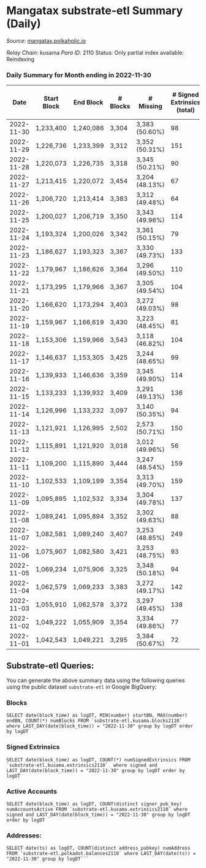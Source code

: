# Mangatax substrate-etl Summary (Daily)

_Source_: [mangatax.polkaholic.io](https://mangatax.polkaholic.io)

*Relay Chain*: kusama
*Para ID*: 2110
Status: Only partial index available: Reindexing


### Daily Summary for Month ending in 2022-11-30


| Date | Start Block | End Block | # Blocks | # Missing | # Signed Extrinsics (total) | # Active Accounts | # Addresses with Balances | # Events | # Transfers | # XCM Transfers In | # XCM Transfers Out |
| ---- | ----------- | --------- | -------- | --------- | --------------------------- | ----------------- | ------------------------- | -------- | ----------- | ------------------ | ------------------- |
| 2022-11-30 | 1,233,400 | 1,240,086 | 3,304 | 3,383 (50.60%) | 98 | 26 | 1,449 | 6,929 | 2  | 5 ($88.50) |   |
| 2022-11-29 | 1,226,736 | 1,233,399 | 3,312 | 3,352 (50.31%) | 151 | 36 |  | 6,911 |   | 12 ($109.98) |   |
| 2022-11-28 | 1,220,073 | 1,226,735 | 3,318 | 3,345 (50.21%) | 90 | 25 |  | 6,956 | 1  | 7 ($185.79) |   |
| 2022-11-27 | 1,213,415 | 1,220,072 | 3,454 | 3,204 (48.13%) | 67 | 18 |  | 7,160 | 1  | 5  |   |
| 2022-11-26 | 1,206,720 | 1,213,414 | 3,383 | 3,312 (49.48%) | 64 | 18 |  | 6,989 |   | 3  |   |
| 2022-11-25 | 1,200,027 | 1,206,719 | 3,350 | 3,343 (49.96%) | 114 | 26 |  | 7,071 |   | 9 ($74.85) |   |
| 2022-11-24 | 1,193,324 | 1,200,026 | 3,342 | 3,361 (50.15%) | 79 | 25 | 1,444 | 6,919 | 1  | 5 ($177.37) | 1 ($175.44) |
| 2022-11-23 | 1,186,627 | 1,193,323 | 3,367 | 3,330 (49.73%) | 133 | 31 |  | 7,030 |   | 10 ($219.61) |   |
| 2022-11-22 | 1,179,967 | 1,186,626 | 3,364 | 3,296 (49.50%) | 110 | 35 |  | 7,027 | 1  | 11 ($223.14) |   |
| 2022-11-21 | 1,173,295 | 1,179,966 | 3,367 | 3,305 (49.54%) | 104 | 28 |  | 7,027 | 1  | 6 ($236.90) |   |
| 2022-11-20 | 1,166,620 | 1,173,294 | 3,403 | 3,272 (49.03%) | 98 | 24 |  | 7,018 |   | 5 ($81.45) |   |
| 2022-11-19 | 1,159,967 | 1,166,619 | 3,430 | 3,223 (48.45%) | 81 | 25 |  | 7,129 |   | 2  |   |
| 2022-11-18 | 1,153,306 | 1,159,966 | 3,543 | 3,118 (46.82%) | 104 | 26 |  | 7,344 | 3  | 1 ($14.55) |   |
| 2022-11-17 | 1,146,637 | 1,153,305 | 3,425 | 3,244 (48.65%) | 99 | 32 |  | 7,235 | 4  | 13 ($6,670.97) |   |
| 2022-11-16 | 1,139,933 | 1,146,636 | 3,359 | 3,345 (49.90%) | 114 | 33 |  | 6,992 |   | 8 ($151.50) |   |
| 2022-11-15 | 1,133,233 | 1,139,932 | 3,409 | 3,291 (49.13%) | 136 | 37 |  | 7,097 |   | 11 ($808.44) |   |
| 2022-11-14 | 1,126,996 | 1,133,232 | 3,097 | 3,140 (50.35%) | 94 | 27 |  | 6,465 |   | 8 ($294.59) |   |
| 2022-11-13 | 1,121,921 | 1,126,995 | 2,502 | 2,573 (50.71%) | 150 | 38 |  | 5,319 |   | 12 ($191.17) |   |
| 2022-11-12 | 1,115,891 | 1,121,920 | 3,018 | 3,012 (49.96%) | 56 | 24 |  | 6,260 |   | 7 ($129.19) | 3  |
| 2022-11-11 | 1,109,200 | 1,115,890 | 3,444 | 3,247 (48.54%) | 159 | 31 |  | 7,294 |   | 13 ($220.95) | 11 ($430.62) |
| 2022-11-10 | 1,102,533 | 1,109,199 | 3,354 | 3,313 (49.70%) | 159 | 46 |  | 7,373 | 2  | 8 ($84.46) | 11 ($378.11) |
| 2022-11-09 | 1,095,895 | 1,102,532 | 3,334 | 3,304 (49.78%) | 137 | 40 |  | 7,065 |   | 16 ($620.51) | 7 ($1,292.97) |
| 2022-11-08 | 1,089,241 | 1,095,894 | 3,352 | 3,302 (49.63%) | 88 | 38 |  | 6,994 | 1  | 1 ($29.31) | 4 ($173.79) |
| 2022-11-07 | 1,082,581 | 1,089,240 | 3,407 | 3,253 (48.85%) | 249 | 80 |  | 7,383 | 3  | 14 ($7,944.04) | 7 ($83.33) |
| 2022-11-06 | 1,075,907 | 1,082,580 | 3,421 | 3,253 (48.75%) | 93 | 23 |  | 7,250 |   | 12 ($1,701.24) | 7 ($230.60) |
| 2022-11-05 | 1,069,234 | 1,075,906 | 3,325 | 3,348 (50.18%) | 94 | 25 |  | 6,948 | 1  | 21 ($690.13) | 12 ($975.37) |
| 2022-11-04 | 1,062,579 | 1,069,233 | 3,383 | 3,272 (49.17%) | 142 | 41 |  | 7,168 | 1  | 12 ($266.94) | 16 ($2,186.38) |
| 2022-11-03 | 1,055,910 | 1,062,578 | 3,372 | 3,297 (49.45%) | 138 | 37 |  | 7,004 |   | 13 ($485.32) | 9 ($270.66) |
| 2022-11-02 | 1,049,222 | 1,055,909 | 3,354 | 3,334 (49.86%) | 77 | 25 |  | 6,922 | 2  | 8 ($313.38) | 10 ($3,369.90) |
| 2022-11-01 | 1,042,543 | 1,049,221 | 3,295 | 3,384 (50.67%) | 72 | 23 |  | 6,877 |   | 6 ($277.97) | 5 ($677.24) |

## Substrate-etl Queries:
You can generate the above summary data using the following queries using the public dataset `substrate-etl` in Google BigQuery:


### Blocks
```
SELECT date(block_time) as logDT, MIN(number) startBN, MAX(number) endBN, COUNT(*) numBlocks FROM `substrate-etl.kusama.blocks2110`  where LAST_DAY(date(block_time)) = "2022-11-30" group by logDT order by logDT
```


### Signed Extrinsics
```
SELECT date(block_time) as logDT, COUNT(*) numSignedExtrinsics FROM `substrate-etl.kusama.extrinsics2110`  where signed and LAST_DAY(date(block_time)) = "2022-11-30" group by logDT order by logDT
```


### Active Accounts
```
SELECT date(block_time) as logDT, COUNT(distinct signer_pub_key) numAccountsActive FROM `substrate-etl.kusama.extrinsics2110` where signed and LAST_DAY(date(block_time)) = "2022-11-30" group by logDT order by logDT
```


### Addresses:
```
SELECT date(ts) as logDT, COUNT(distinct address_pubkey) numAddress FROM `substrate-etl.polkadot.balances2110` where LAST_DAY(date(ts)) = "2022-11-30" group by logDT```

